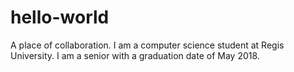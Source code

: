 # hello-world
A place of collaboration.
I am a computer science student at Regis University. I am a senior with a graduation date of May 2018.
